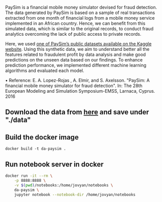  PaySim is a financial mobile money simulator devised for fraud detection. The data generated by PaySim is based on a sample of real transactions extracted from one month of financial logs from a mobile money service implemented in an African country. Hence, we can benefit from this simulated data, which is similar to the original records, to conduct fraud analytics overcoming the lack of public access to private records.

 Here, we used [one of PaySim’s public datasets available on the Kaggle website](https://www.kaggle.com/ntnu-testimon/paysim1).
Using this synthetic data, we aim to understand better all the features related to fraudulent profit by data analysis and make good predictions on the unseen data based on our findings. To enhance prediction performance, we implemented different machine learning algorithms and evaluated each model.

• Reference: E. A. Lopez-Rojas , A. Elmir, and S. Axelsson. "PaySim: A financial mobile money simulator for fraud detection". In: The 28th European Modeling and Simulation Symposium-EMSS, Larnaca, Cyprus. 2016




## Download the data from [here](https://www.kaggle.com/ntnu-testimon/paysim1) and save under "./data"


## Build the docker image

```
docker build -t da-paysim .
```

## Run notebook server in docker

```bash
docker run -it --rm \
    -p 8888:8888 \
    -v $(pwd)/notebooks:/home/jovyan/notebooks \
    da-paysim \
    jupyter notebook --notebook-dir /home/jovyan/notebooks
```
